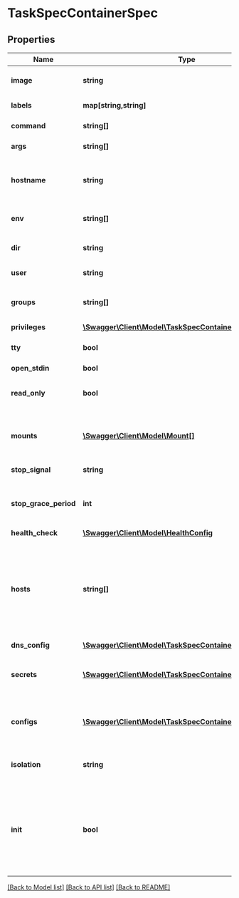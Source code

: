 # TaskSpecContainerSpec

## Properties
Name | Type | Description | Notes
------------ | ------------- | ------------- | -------------
**image** | **string** | The image name to use for the container | [optional] 
**labels** | **map[string,string]** | User-defined key/value data. | [optional] 
**command** | **string[]** | The command to be run in the image. | [optional] 
**args** | **string[]** | Arguments to the command. | [optional] 
**hostname** | **string** | The hostname to use for the container, as a valid [RFC 1123](https://tools.ietf.org/html/rfc1123) hostname. | [optional] 
**env** | **string[]** | A list of environment variables in the form &#x60;VAR&#x3D;value&#x60;. | [optional] 
**dir** | **string** | The working directory for commands to run in. | [optional] 
**user** | **string** | The user inside the container. | [optional] 
**groups** | **string[]** | A list of additional groups that the container process will run as. | [optional] 
**privileges** | [**\Swagger\Client\Model\TaskSpecContainerSpecPrivileges**](TaskSpecContainerSpecPrivileges.md) |  | [optional] 
**tty** | **bool** | Whether a pseudo-TTY should be allocated. | [optional] 
**open_stdin** | **bool** | Open &#x60;stdin&#x60; | [optional] 
**read_only** | **bool** | Mount the container&#39;s root filesystem as read only. | [optional] 
**mounts** | [**\Swagger\Client\Model\Mount[]**](Mount.md) | Specification for mounts to be added to containers created as part of the service. | [optional] 
**stop_signal** | **string** | Signal to stop the container. | [optional] 
**stop_grace_period** | **int** | Amount of time to wait for the container to terminate before forcefully killing it. | [optional] 
**health_check** | [**\Swagger\Client\Model\HealthConfig**](HealthConfig.md) |  | [optional] 
**hosts** | **string[]** | A list of hostname/IP mappings to add to the container&#39;s &#x60;hosts&#x60; file. The format of extra hosts is specified in the [hosts(5)](http://man7.org/linux/man-pages/man5/hosts.5.html) man page:      IP_address canonical_hostname [aliases...] | [optional] 
**dns_config** | [**\Swagger\Client\Model\TaskSpecContainerSpecDNSConfig**](TaskSpecContainerSpecDNSConfig.md) |  | [optional] 
**secrets** | [**\Swagger\Client\Model\TaskSpecContainerSpecSecrets[]**](TaskSpecContainerSpecSecrets.md) | Secrets contains references to zero or more secrets that will be exposed to the service. | [optional] 
**configs** | [**\Swagger\Client\Model\TaskSpecContainerSpecConfigs[]**](TaskSpecContainerSpecConfigs.md) | Configs contains references to zero or more configs that will be exposed to the service. | [optional] 
**isolation** | **string** | Isolation technology of the containers running the service. (Windows only) | [optional] 
**init** | **bool** | Run an init inside the container that forwards signals and reaps processes. This field is omitted if empty, and the default (as configured on the daemon) is used. | [optional] 

[[Back to Model list]](../README.md#documentation-for-models) [[Back to API list]](../README.md#documentation-for-api-endpoints) [[Back to README]](../README.md)


